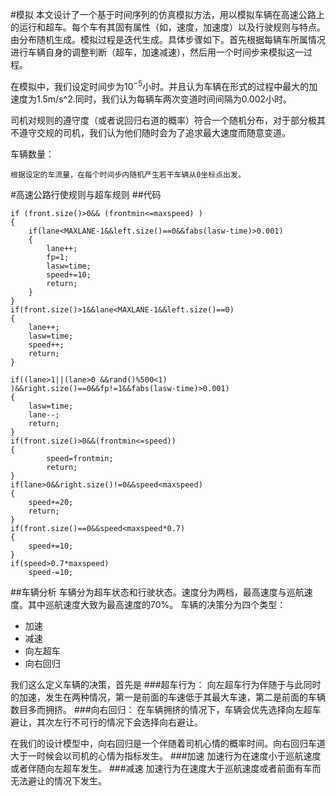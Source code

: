 #模拟
本文设计了一个基于时间序列的仿真模拟方法，用以模拟车辆在高速公路上的运行和超车。每个车有其固有属性（如，速度，加速度）以及行驶规则与特点。由分布随机生成。模拟过程是迭代生成。具体步骤如下。首先根据每辆车所属情况进行车辆自身的调整判断（超车，加速减速），然后用一个时间步来模拟这一过程。

在模拟中，我们设定时间步为$10^{-5}$小时。并且认为车辆在形式的过程中最大的加速度为1.5m/s^2.同时，我们认为每辆车两次变道时间间隔为0.002小时。

司机对规则的遵守度（或者说回归右道的概率）符合一个随机分布，对于部分极其不遵守交规的司机，我们认为他们随时会为了追求最大速度而随意变道。

车辆数量：
	
	根据设定的车流量，在每个时间步内随机产生若干车辆从0坐标点出发。
#高速公路行使规则与超车规则
##代码

	if (front.size()>0&& (frontmin<=maxspeed) )
	{
		if(lane<MAXLANE-1&&left.size()==0&&fabs(lasw-time)>0.001)
		{
			lane++;
			fp=1;
			lasw=time;
			speed+=10;
			return;
		}
	}
	if(front.size()>1&&lane<MAXLANE-1&&left.size()==0)
	{
		lane++;
		lasw=time;
		speed++;
		return;
	}

	if((lane>1||(lane>0 &&rand()%500<1) )&&right.size()==0&&fp!=1&&fabs(lasw-time)>0.001)
	{
		lasw=time;
		lane--;
		return;
	}
	if(front.size()>0&&(frontmin<=speed))
	{
			speed=frontmin;
			return;
	}
	if(lane>0&&right.size()!=0&&speed<maxspeed)
	{
		speed+=20;
		return;
	}
	if(front.size()==0&&speed<maxspeed*0.7)
	{
		speed+=10;
	}
	if(speed>0.7*maxspeed)
		speed-=10;

##车辆分析
车辆分为超车状态和行驶状态。速度分为两档，最高速度与巡航速度。其中巡航速度大致为最高速度的70%。
车辆的决策分为四个类型：
 
 - 加速
 - 减速
 - 向左超车
 - 向右回归

我们这么定义车辆的决策，首先是
###超车行为：
向左超车行为伴随于与此同时的加速，发生在两种情况，第一是前面的车速低于其最大车速，第二是前面的车辆数目多而拥挤。
###向右回归：
在车辆拥挤的情况下，车辆会优先选择向左超车避让，其次左行不可行的情况下会选择向右避让。

在我们的设计模型中，向右回归是一个伴随着司机心情的概率时间。向右回归车道大于一时候会以司机的心情为指标发生。
###加速
加速行为在速度小于巡航速度或者伴随向左超车发生。
###减速
加速行为在速度大于巡航速度或者前面有车而无法避让的情况下发生。
